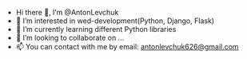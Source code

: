 - Hi there 👋, I’m @AntonLevchuk
- 👀 I’m interested in wed-development(Python, Django, Flask)
- 🌱 I’m currently learning different Python libraries
- 💞️ I’m looking to collaborate on ...
- 📫 You can contact with me by email: antonlevchuk626@gmail.com

<!---
AntonLevchuk/AntonLevchuk is a ✨ special ✨ repository because its `README.md` (this file) appears on your GitHub profile.
You can click the Preview link to take a look at your changes.
--->
